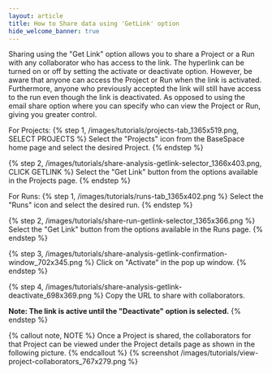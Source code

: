 ```yaml
---
layout: article
title: How to Share data using 'GetLink' option
hide_welcome_banner: true
---
```


Sharing using the "Get Link" option allows you to share a Project or a Run with any collaborator who has access to the link. The hyperlink can be turned on or off by setting the activate or deactivate option. However, be aware that anyone can access the Project or Run when the link is activated. Furthermore, anyone who previously accepted the link will still have access to the run even though the link is deactivated. As opposed to using the email share option where you can specify who can view the Project or Run, giving you greater control. 

For Projects:
{% step 1, /images/tutorials/projects-tab_1365x519.png, SELECT PROJECTS %}
Select the "Projects" icon from the BaseSpace home page and select the desired Project.
{% endstep %}

{% step 2, /images/tutorials/share-analysis-getlink-selector_1366x403.png, CLICK GETLINK %}
Select the "Get Link" button from the options available in the Projects page.
{% endstep %}

For Runs:
{% step 1, /images/tutorials/runs-tab_1365x402.png %}
Select the "Runs" icon and select the desired run.
{% endstep %}

{% step 2, /images/tutorials/share-run-getlink-selector_1365x366.png %}
Select the "Get Link" button from the options available in the Runs page.
{% endstep %}

{% step 3, /images/tutorials/share-analysis-getlink-confirmation-window_702x345.png %}
Click on "Activate" in the pop up window.
{% endstep %}

{% step 4, /images/tutorials/share-analysis-getlink-deactivate_698x369.png %}
Copy the URL to share with collaborators.

**Note:  The link is active until the "Deactivate" option is selected.**
{% endstep %}

{% callout note, NOTE %}
Once a Project is shared, the collaborators for that Project can be viewed under the Project details page as shown in the following picture.
{% endcallout %}
{% screenshot /images/tutorials/view-project-collaborators_767x279.png %}  
